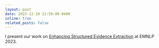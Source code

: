 ```yaml
---
layout: post
date: 2023-12-10 12:59:00-0400
inline: true
related_posts: false
---
```


I present our work on [Enhancing Structured Evidence Extraction](https://aclanthology.org/2023.emnlp-main.409/) at EMNLP 2023.
